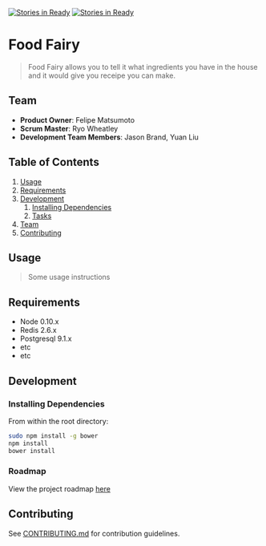 [![Stories in Ready](https://badge.waffle.io/HRR17-Jigglypuff/HRR17-Jigglypuff.png?label=ready&title=Ready)](https://waffle.io/HRR17-Jigglypuff/HRR17-Jigglypuff)
[![Stories in Ready](https://badge.waffle.io/HRR17-Jigglypuff/HRR17-Jigglypuff.png?label=ready&title=Ready)](https://waffle.io/HRR17-Jigglypuff/HRR17-Jigglypuff)
# Food Fairy

> Food Fairy allows you to tell it what ingredients you have in the house and it would give you receipe you can make.

## Team

  - __Product Owner__: Felipe Matsumoto
  - __Scrum Master__: Ryo Wheatley
  - __Development Team Members__: Jason Brand, Yuan Liu

## Table of Contents

1. [Usage](#Usage)
1. [Requirements](#requirements)
1. [Development](#development)
    1. [Installing Dependencies](#installing-dependencies)
    1. [Tasks](#tasks)
1. [Team](#team)
1. [Contributing](#contributing)

## Usage

> Some usage instructions

## Requirements

- Node 0.10.x
- Redis 2.6.x
- Postgresql 9.1.x
- etc
- etc

## Development

### Installing Dependencies

From within the root directory:

```sh
sudo npm install -g bower
npm install
bower install
```

### Roadmap

View the project roadmap [here](https://waffle.io/HRR17-Jigglypuff/HRR17-Jigglypuff)


## Contributing

See [CONTRIBUTING.md](CONTRIBUTING.md) for contribution guidelines.
